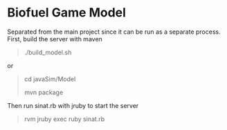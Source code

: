 Biofuel Game Model
===================

Separated from the main project since it can be run as a separate process. First, build the server with maven

> ./build_model.sh

or

> cd javaSim/Model
>
> mvn package

Then run sinat.rb with jruby to start the server
> rvm jruby exec ruby sinat.rb
